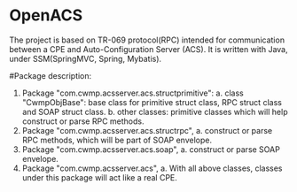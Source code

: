 # OpenACS
The project is based on TR-069 protocol(RPC) intended for communication between a CPE and Auto-Configuration Server (ACS).
It is written with Java, under SSM(SpringMVC, Spring, Mybatis).

#Package description:
1. Package "com.cwmp.acsserver.acs.structprimitive":
	a. class "CwmpObjBase": base class for primitive struct class, RPC struct class and SOAP struct class.
	b. other classes: primitive classes which will help construct or parse RPC methods.
2. Package "com.cwmp.acsserver.acs.structrpc",
	a. construct or parse RPC methods, which will be part of SOAP envelope.
3. Package "com.cwmp.acsserver.acs.soap",
	a. construct or parse SOAP envelope.
4. Package "com.cwmp.acsserver.acs",
	a. With all above classes, classes under this package will act like a real CPE.

